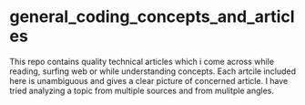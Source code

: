 # general_coding_concepts_and_articles

This repo contains quality technical articles which i come across while reading, surfing web or while understanding concepts. Each artcile included here is unambiguous and gives a clear picture of concerned article.
I have tried analyzing a topic from multiple sources and from mulitple angles.



